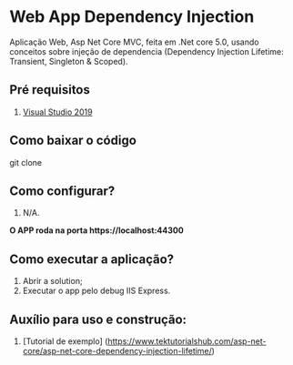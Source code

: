 # Web App Dependency Injection

Aplicação Web, Asp Net Core MVC, feita em .Net core 5.0, usando conceitos sobre injeção de dependencia (Dependency Injection Lifetime: Transient, Singleton & Scoped).

## Pré requisitos

1. [Visual Studio 2019](https://visualstudio.microsoft.com/pt-br/vs/)


## Como baixar o código

git clone 

## Como configurar?

1. N/A.

**O APP roda na porta https://localhost:44300**

## Como executar a aplicação?

1. Abrir a solution;
2. Executar o app pelo debug IIS Express.

## Auxílio para uso e construção:

1. [Tutorial de exemplo] (https://www.tektutorialshub.com/asp-net-core/asp-net-core-dependency-injection-lifetime/)